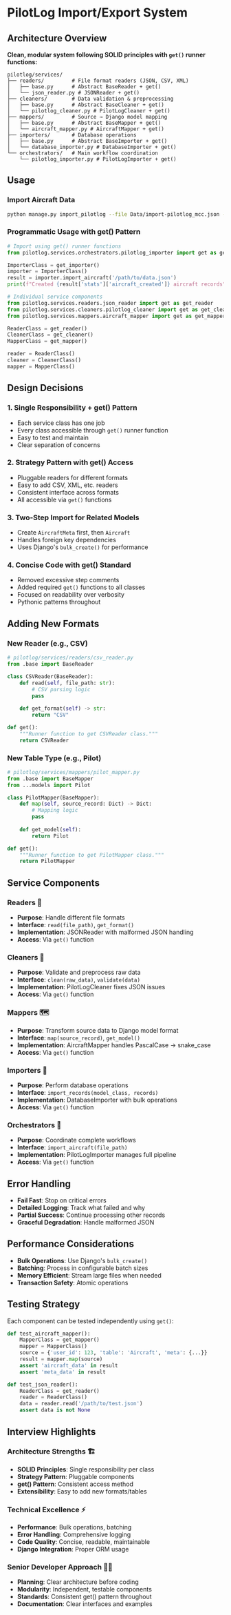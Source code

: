 # PilotLog Import/Export System

## Architecture Overview

**Clean, modular system following SOLID principles with `get()` runner functions:**

```
pilotlog/services/
├── readers/         # File format readers (JSON, CSV, XML)
│   ├── base.py      # Abstract BaseReader + get()
│   └── json_reader.py # JSONReader + get()
├── cleaners/        # Data validation & preprocessing  
│   ├── base.py      # Abstract BaseCleaner + get()
│   └── pilotlog_cleaner.py # PilotLogCleaner + get()
├── mappers/         # Source → Django model mapping
│   ├── base.py      # Abstract BaseMapper + get()
│   └── aircraft_mapper.py # AircraftMapper + get()
├── importers/       # Database operations
│   ├── base.py      # Abstract BaseImporter + get()
│   └── database_importer.py # DatabaseImporter + get()
└── orchestrators/   # Main workflow coordination
    └── pilotlog_importer.py # PilotLogImporter + get()
```

## Usage

### **Import Aircraft Data**
```bash
python manage.py import_pilotlog --file Data/import-pilotlog_mcc.json --table aircraft
```

### **Programmatic Usage with get() Pattern**
```python
# Import using get() runner functions
from pilotlog.services.orchestrators.pilotlog_importer import get as get_importer

ImporterClass = get_importer()
importer = ImporterClass()
result = importer.import_aircraft('/path/to/data.json')
print(f"Created {result['stats']['aircraft_created']} aircraft records")

# Individual service components
from pilotlog.services.readers.json_reader import get as get_reader
from pilotlog.services.cleaners.pilotlog_cleaner import get as get_cleaner
from pilotlog.services.mappers.aircraft_mapper import get as get_mapper

ReaderClass = get_reader()
CleanerClass = get_cleaner()
MapperClass = get_mapper()

reader = ReaderClass()
cleaner = CleanerClass()
mapper = MapperClass()
```

## Design Decisions

### **1. Single Responsibility + get() Pattern**
- Each service class has one job
- Every class accessible through `get()` runner function
- Easy to test and maintain
- Clear separation of concerns

### **2. Strategy Pattern with get() Access**
- Pluggable readers for different formats
- Easy to add CSV, XML, etc. readers
- Consistent interface across formats
- All accessible via `get()` functions

### **3. Two-Step Import for Related Models**
- Create `AircraftMeta` first, then `Aircraft`
- Handles foreign key dependencies
- Uses Django's `bulk_create()` for performance

### **4. Concise Code with get() Standard**
- Removed excessive step comments
- Added required `get()` functions to all classes
- Focused on readability over verbosity
- Pythonic patterns throughout

## Adding New Formats

### **New Reader (e.g., CSV)**
```python
# pilotlog/services/readers/csv_reader.py
from .base import BaseReader

class CSVReader(BaseReader):
    def read(self, file_path: str):
        # CSV parsing logic
        pass
    
    def get_format(self) -> str:
        return "CSV"

def get():
    """Runner function to get CSVReader class."""
    return CSVReader
```

### **New Table Type (e.g., Pilot)**
```python
# pilotlog/services/mappers/pilot_mapper.py
from .base import BaseMapper
from ...models import Pilot

class PilotMapper(BaseMapper):
    def map(self, source_record: Dict) -> Dict:
        # Mapping logic
        pass
    
    def get_model(self):
        return Pilot

def get():
    """Runner function to get PilotMapper class."""
    return PilotMapper
```

## Service Components

### **Readers** 📖
- **Purpose**: Handle different file formats
- **Interface**: `read(file_path)`, `get_format()`
- **Implementation**: JSONReader with malformed JSON handling
- **Access**: Via `get()` function

### **Cleaners** 🧹
- **Purpose**: Validate and preprocess raw data
- **Interface**: `clean(raw_data)`, `validate(data)`
- **Implementation**: PilotLogCleaner fixes JSON issues
- **Access**: Via `get()` function

### **Mappers** 🗺️
- **Purpose**: Transform source data to Django model format
- **Interface**: `map(source_record)`, `get_model()`
- **Implementation**: AircraftMapper handles PascalCase → snake_case
- **Access**: Via `get()` function

### **Importers** 💾
- **Purpose**: Perform database operations
- **Interface**: `import_records(model_class, records)`
- **Implementation**: DatabaseImporter with bulk operations
- **Access**: Via `get()` function

### **Orchestrators** 🎯
- **Purpose**: Coordinate complete workflows
- **Interface**: `import_aircraft(file_path)`
- **Implementation**: PilotLogImporter manages full pipeline
- **Access**: Via `get()` function

## Error Handling

- **Fail Fast**: Stop on critical errors
- **Detailed Logging**: Track what failed and why
- **Partial Success**: Continue processing other records
- **Graceful Degradation**: Handle malformed JSON

## Performance Considerations

- **Bulk Operations**: Use Django's `bulk_create()`
- **Batching**: Process in configurable batch sizes
- **Memory Efficient**: Stream large files when needed
- **Transaction Safety**: Atomic operations

## Testing Strategy

Each component can be tested independently using `get()`:

```python
def test_aircraft_mapper():
    MapperClass = get_mapper()
    mapper = MapperClass()
    source = {'user_id': 123, 'table': 'Aircraft', 'meta': {...}}
    result = mapper.map(source)
    assert 'aircraft_data' in result
    assert 'meta_data' in result

def test_json_reader():
    ReaderClass = get_reader()
    reader = ReaderClass()
    data = reader.read('/path/to/test.json')
    assert data is not None
```

## Interview Highlights

### **Architecture Strengths** 🏗️
- **SOLID Principles**: Single responsibility per class
- **Strategy Pattern**: Pluggable components
- **get() Pattern**: Consistent access method
- **Extensibility**: Easy to add new formats/tables

### **Technical Excellence** ⚡
- **Performance**: Bulk operations, batching
- **Error Handling**: Comprehensive logging
- **Code Quality**: Concise, readable, maintainable
- **Django Integration**: Proper ORM usage

### **Senior Developer Approach** 👨‍💼
- **Planning**: Clear architecture before coding
- **Modularity**: Independent, testable components
- **Standards**: Consistent get() pattern throughout
- **Documentation**: Clear interfaces and examples 
